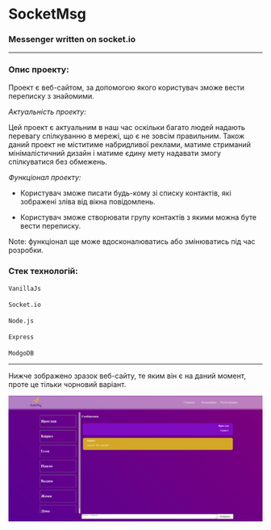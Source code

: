 # SocketMsg
### Messenger written on socket.io
---
### Опис проекту:

Проект є веб-сайтом, за допомогою якого користувач зможе вести переписку з знайомими.

*Актуальність проекту:*

Цей проект є актуальним в наш час оскільки багато людей надають перевагу спілкуванню в мережі, що є не зовсім правильним.
Також даний проект не міститиме набридливої реклами, матиме стриманий мінімалістичний дизайн і матиме єдину мету
надавати змогу спілкуватися без обмежень.

*Функціонал проекту:*

* Користувач зможе писати будь-кому зі списку контактів, які зображені зліва від вікна повідомлень.

* Користувач зможе створювати групу контактів з якими можна буте вести переписку.

Note: функціонал ще може вдосконалюватись або змінюватись під час розробки.

### Стек технологій:

    VanillaJs

    Socket.io
    
    Node.js
    
    Express
    
    ModgoDB
    
---
Нижче зображено зразок веб-сайту, те яким він є на даний момент, проте це тільки чорновий варіант.

![](https://github.com/littleproger/Socket.IO-JS/blob/main/img/socket.png "screnshoot")
